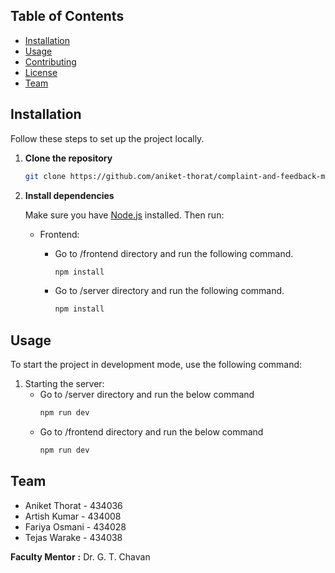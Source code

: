 ## Table of Contents

- [Installation](#installation)
- [Usage](#usage)
- [Contributing](#contributing)
- [License](#license)
- [Team](#team)

## Installation

Follow these steps to set up the project locally.

1. **Clone the repository**

    ```bash
    git clone https://github.com/aniket-thorat/complaint-and-feedback-management-system.git
    ```

2. **Install dependencies**

    Make sure you have [Node.js](https://nodejs.org/) installed. Then run:

    - Frontend: 
        - Go to /frontend directory and run the following command.

            ```bash
            npm install
            ```
        - Go to /server directory and run the following command.
             ```bash
            npm install
            ```

## Usage

To start the project in development mode, use the following command:

1. Starting the server: 
    - Go to /server directory and run the below command
        ```bash
        npm run dev
        ```
    - Go to /frontend directory and run the below command  
        ```bash
        npm run dev
        ```

## Team
- Aniket Thorat - 434036
- Artish Kumar - 434008
- Fariya Osmani - 434028
- Tejas Warake - 434038

**Faculty Mentor** **:** Dr. G. T. Chavan 